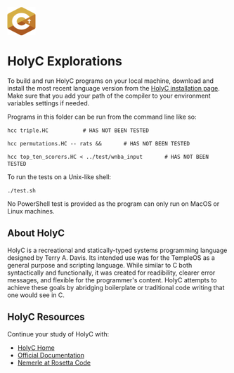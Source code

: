 <img src="https://raw.githubusercontent.com/rtoal/ple/master/docs/resources/holyc-logo-64.png" width="64" height="64">

# HolyC Explorations

To build and run HolyC programs on your local machine, download and install the most recent language version from the [HolyC installation page](https://holyc-lang.com/install). Make sure that you add your path of the compiler to your environment variables settings if needed.

Programs in this folder can be run from the command line like so:

```
hcc triple.HC           # HAS NOT BEEN TESTED
```

```
hcc permutations.HC -- rats &&       # HAS NOT BEEN TESTED
```

```
hcc top_ten_scorers.HC < ../test/wnba_input       # HAS NOT BEEN TESTED
```

To run the tests on a Unix-like shell:

```
./test.sh
```

No PowerShell test is provided as the program can only run on MacOS or Linux machines.

## About HolyC

HolyC is a recreational and statically-typed systems programming language designed by Terry A. Davis. Its intended use was for the TempleOS as a general purpose and scripting language. While similar to C both syntactically and functionally, it was created for readibility, clearer error messages, and flexible for the programmer's content. HolyC attempts to achieve these goals by abridging boilerplate or traditional code writing that one would see in C.

## HolyC Resources

Continue your study of HolyC with:

- [HolyC Home](https://holyc-lang.com/)
- [Official Documentation](https://github.com/rsdn/nemerle/wiki)
- [Nemerle at Rosetta Code](https://rosettacode.org/wiki/Category:HolyC)
